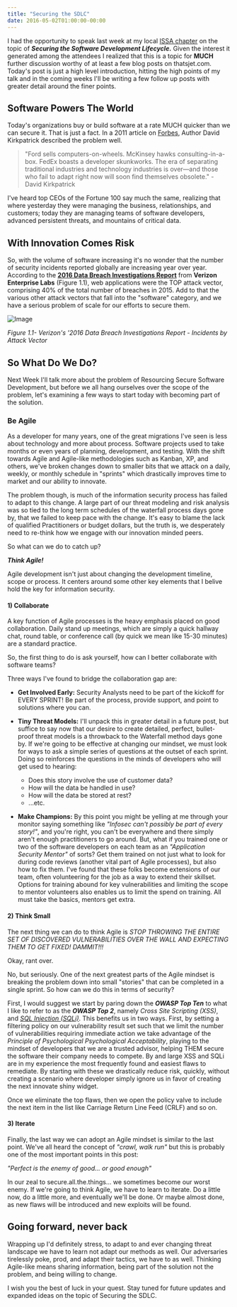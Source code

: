 ```yaml
---
title: "Securing the SDLC"
date: 2016-05-02T01:00:00-00:00
---
```


I had the opportunity to speak last week at my local [ISSA chapter](http://portland.issa.org/) on the topic of ***Securing the Software Development Lifecycle.***  Given the interest it generated among the attendees I realized that this is a topic for **MUCH** further discussion worthy of at least a few blog posts on thatsjet.com. Today's post is just a high level introduction, hitting the high points of my talk and in the coming weeks I'll be writing a few follow up posts with greater detail around the finer points.

## Software Powers The World
Today's organizations buy or build software at a rate MUCH quicker than we can secure it. That is just a fact. In a 2011 article on [Forbes](http://www.forbes.com), Author David Kirkpatrick described the problem well.

> "Ford sells computers-on-wheels. McKinsey hawks consulting-in-a-box. FedEx boasts a developer skunkworks. The era of separating traditional industries and technology industries is over—and those who fail to adapt right now will soon find themselves obsolete." - David Kirkpatrick

I've heard top CEOs of the Fortune 100 say much the same, realizing that where yesterday they were managing the business, relationships, and customers; today they are managing teams of software developers, advanced persistent threats, and mountains of critical data.

## With Innovation Comes Risk

So, with the volume of software increasing it's no wonder that the number of security incidents reported globally are increasing year over year. According to the **[2016 Data Breach Investigations Report](http://www.verizonenterprise.com/verizon-insights-lab/dbir/2016/)** from **Verizon Enterprise Labs** (Figure 1.1), web applications were the TOP attack vector, comprising 40% of the total number of breaches in 2015. Add to that the various other attack vectors that fall into the "software" category, and we have a serious problem of scale for our efforts to secure them.


![Image](/images/posts/2016/2016-verizondbir-webtopvector.png)

*Figure 1.1- Verizon's '2016 Data Breach Investigations Report - Incidents by Attack Vector*


## So What Do We Do?
Next Week I'll talk more about the problem of Resourcing Secure Software Development, but before we all hang ourselves over the scope of the problem, let's examining a few ways to start today with becoming part of the solution.

### Be Agile
As a developer for many years, one of the great migrations I've seen  is less about technology and more about process. Software projects used to take months or even years of planning, development, and testing. With the shift towards Agile and Agile-like methodologies such as Kanban, XP, and others, we've broken changes down to smaller bits that we attack on a daily, weekly, or monthly schedule in "sprints" which drastically improves time to market and our ability to innovate.

The problem though, is much of the information security process has failed to adapt to this change. A large part of our threat modeling and risk analysis was so tied to the long term schedules of the waterfall process days gone by, that we failed to keep pace with the change. It's easy to blame the lack of qualified Practitioners or budget dollars, but the truth is, we desperately need to re-think how we engage with our innovation minded peers.

So what can we do to catch up?

***Think Agile!***

Agile development isn't just about changing the development timeline, scope or process. It centers around some other key elements that I belive hold the key for information security.

#### 1) Collaborate

A key function of Agile processes is the heavy emphasis placed on good collaboration. Daily stand up meetings, which are simply a quick hallway chat, round table, or conference call (by quick we mean like 15-30 minutes) are a standard practice.

So, the first thing to do is ask yourself, how can I better collaborate with software teams?

Three ways I've found to bridge the collaboration gap are:

- **Get Involved Early:** Security Analysts need to be part of the kickoff for EVERY SPRINT! Be part of the process, provide support, and point to solutions where you can.
- **Tiny Threat Models:** I'll unpack this in greater detail in a future post, but suffice to say now that our desire to create detailed, perfect, bullet-proof threat models is a throwback to the Waterfall method days gone by. If we're going to be effective at changing our mindset, we must look for ways to ask a simple series of questions at the outset of each sprint. Doing so reinforces the questions in the minds of developers who will get used to hearing:
  - Does this story involve the use of customer data?
  - How will the data be handled in use?
  - How will the data be stored at rest?
  - ...etc.

- **Make Champions:** By this point you might be yelling at me through your monitor saying something like *"Infosec can't possibly be part of every story!"*, and you're right, you can't be everywhere and there simply aren't enough practitioners to go around. But, what if you trained one or two of the software developers on each team as an *"Application Security Mentor"* of sorts? Get them trained on not just what to look for during code reviews (another vital part of Agile processes), but also how to fix them. I've found that these folks become extensions of our team, often volunteering for the job as a way to extend their skillset. Options for training abound for key vulnerabilities and limiting the scope to mentor volunteers also enables us to limit the spend on training. All must take the basics, mentors get extra.

#### 2) Think Small

The next thing we can do to think Agile is *STOP THROWING THE ENTIRE SET OF DISCOVERED VULNERABILITIES OVER THE WALL AND EXPECTING THEM TO GET FIXED! DAMMIT!!!*

Okay, rant over.

No, but seriously. One of the next greatest parts of the Agile mindset is breaking the problem down into small "stories" that can be completed in a single sprint. So how can we do this in terms of security?

First, I would suggest we start by paring down the ***OWASP Top Ten*** to what I like to refer to as the ***OWASP Top 2***, namely *Cross Site Scripting (XSS)*, and *[SQL Injection (SQLi)](http://codecurmudgeon.com/wp/sql-injection-hall-of-shame/)*. This benefits us in two ways. First, by setting a filtering policy on our vulnerability result set such that we limit the number of vulnerabilities requiring immediate action we take advantage of the *Principle of Psychological Psychological Acceptability*, playing to the mindset of developers that we are a trusted advisor, helping THEM secure the software their company needs to compete. By and large XSS and SQLi are in my experience the most frequently found and easiest flaws to remediate. By starting with these we drastically reduce risk, quickly, without creating a scenario where developer simply ignore us in favor of creating the next innovate shiny widget.

Once we eliminate the top flaws, then we open the policy valve to include the next item in the list like Carriage Return Line Feed (CRLF) and so on.

#### 3) Iterate
Finally, the last way we can adopt an Agile mindset is similar to the last point. We've all heard the concept of *"crawl, walk run"* but this is probably one of the most important points in this post:

*"Perfect is the enemy of good... or good enough"*

In our zeal to secure.all.the.things... we sometimes become our worst enemy. If we're going to think Agile, we have to learn to iterate. Do a little now, do a little more, and eventually we'll be done. Or maybe almost done, as new flaws will be introduced and new exploits will be found.


## Going forward, never back
Wrapping up I'd definitely stress, to adapt to and ever changing threat landscape we have to learn not adapt our methods as well. Our adversaries tirelessly poke, prod, and adapt their tactics, we have to as well. Thinking Agile-like means sharing information, being part of the solution not the problem, and being willing to change.

I wish you the best of luck in your quest. Stay tuned for future updates and expanded ideas on the topic of Securing the SDLC.
